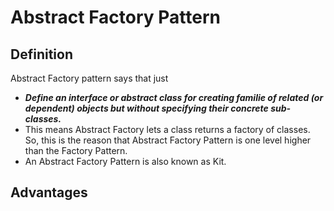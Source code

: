 # Abstract Factory Pattern

## Definition

Abstract Factory pattern says that just

* ***Define an interface or abstract class for creating familie of related (or dependent) objects but without specifying their concrete sub-classes.***
* This means Abstract Factory lets a class returns a factory of classes. So, this is the reason that Abstract Factory Pattern is one level higher than the Factory Pattern.
* An Abstract Factory Pattern is also known as Kit.

## Advantages

